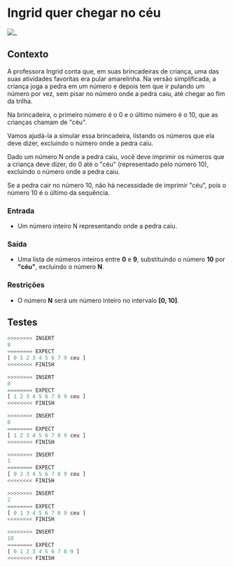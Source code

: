 # Ingrid quer chegar no céu

![_](https://raw.githubusercontent.com/qxcodefup/arcade/master/base/ceu/cover.jpg)

## Contexto

A professora Ingrid conta que, em suas brincadeiras de criança, uma das suas atividades favoritas era pular amarelinha. Na versão simplificada, a criança joga a pedra em um número e depois tem que ir pulando um número por vez, sem pisar no número onde a pedra caiu, até chegar ao fim da trilha.

Na brincadeira, o primeiro número é o 0 e o último número é o 10, que as crianças chamam de "céu".

Vamos ajudá-la a simular essa brincadeira, listando os números que ela deve dizer, excluindo o número onde a pedra caiu.

Dado um número N onde a pedra caiu, você deve imprimir os números que a criança deve dizer, do 0 até o "céu" (representado pelo número 10), excluindo o número onde a pedra caiu.

Se a pedra cair no número 10, não há necessidade de imprimir "céu", pois o número 10 é o último da sequência.

### Entrada

- Um número inteiro N representando onde a pedra caiu.

### Saída

- Uma lista de números inteiros entre **0** e **9**, substituindo o número **10** por **"céu"**, excluindo o número **N**.

### Restrições

- O número **N** será um número inteiro no intervalo **[0, 10]**.

## Testes

```py
>>>>>>>> INSERT
8
======== EXPECT
[ 0 1 2 3 4 5 6 7 9 ceu ]
<<<<<<<< FINISH
```

```py
>>>>>>>> INSERT
0
======== EXPECT
[ 1 2 3 4 5 6 7 8 9 ceu ]
<<<<<<<< FINISH
```

```py
>>>>>>>> INSERT
0
======== EXPECT
[ 1 2 3 4 5 6 7 8 9 ceu ]
<<<<<<<< FINISH
```

```py
>>>>>>>> INSERT
1
======== EXPECT
[ 0 2 3 4 5 6 7 8 9 ceu ]
<<<<<<<< FINISH
```

```py
>>>>>>>> INSERT
2
======== EXPECT
[ 0 1 3 4 5 6 7 8 9 ceu ]
<<<<<<<< FINISH
```

```py
>>>>>>>> INSERT
10
======== EXPECT
[ 0 1 2 3 4 5 6 7 8 9 ]
<<<<<<<< FINISH

```
